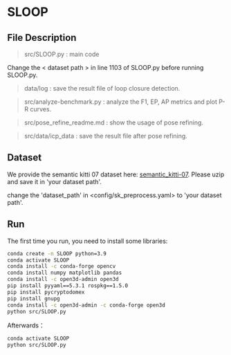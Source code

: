 # SLOOP
## File Description
> src/SLOOP.py : main code

Change the < dataset path >  in line 1103 of SLOOP.py before running SLOOP.py.

> data/log : save the result file of loop closure detection.

> src/analyze-benchmark.py : analyze the F1, EP, AP metrics and plot P-R curves.

> src/pose_refine_readme.md : show the usage of pose refining.
 
> src/data/icp_data : save the result file after pose refining.

## Dataset
We provide the semantic kitti 07 dataset here:   [semantic_kitti-07](https://drive.google.com/file/d/1iXjwXXzNzO5IFKGdadpnsSkPiuydwwUF/view?usp=sharing). Please uzip and save it in 'your dataset path'.

change the 'dataset_path' in <config/sk_preprocess.yaml> to 'your dataset path'.

## Run
The first time you run, you need to install some libraries:
```sh
conda create -n SLOOP python=3.9
conda activate SLOOP
conda install -c conda-forge opencv
conda install numpy matplotlib pandas
conda install -c open3d-admin open3d
pip install pyyaml==5.3.1 rospkg==1.5.0
pip install pycryptodomex
pip install gnupg
conda install -c open3d-admin -c conda-forge open3d
python src/SLOOP.py
```
Afterwards：
```sh
conda activate SLOOP
python src/SLOOP.py
```
